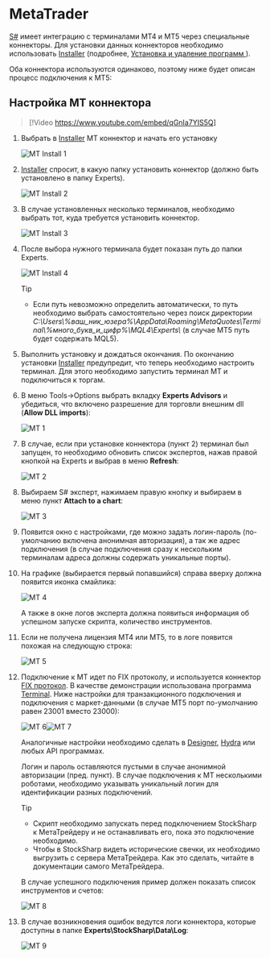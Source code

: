 # MetaTrader

[S\#](../../../api.md) имеет интеграцию с терминалами MT4 и MT5 через специальные коннекторы. Для установки данных коннекторов необходимо использовать [Installer](../../../installer.md) (подробнее, [Установка и удаление программ ](../../../installer/install_and_remove_apps.md)).

Оба коннектора используются одинаково, поэтому ниже будет описан процесс подключения к MT5:

## Настройка MT коннектора

> [!Video https://www.youtube.com/embed/qGnIa7YIS5Q]

1. Выбрать в [Installer](../../../installer.md) MT коннектор и начать его установку

   ![MT Install 1](../../../../images/mt_install_1.png)

2. [Installer](../../../installer.md) спросит, в какую папку установить коннектор (должно быть установлено в папку Experts).

   ![MT Install 2](../../../../images/mt_install_2.png)

3. В случае установленных несколько терминалов, необходимо выбрать тот, куда требуется установить коннектор.

   ![MT Install 3](../../../../images/mt_install_3.png)

4. После выбора нужного терминала будет показан путь до папки Experts.

   ![MT Install 4](../../../../images/mt_install_4.png)

   > [!TIP]
   > - Если путь невозможно определить автоматически, то путь необходимо выбрать самостоятельно через поиск директории *C:\\Users\\%ваш\_ник\_юзера%\\AppData\\Roaming\\MetaQuotes\\Terminal\\%много\_букв\_и\_цифр%\\MQL4\\Experts\\* (в случае MT5 путь будет содержать MQL5).

5. Выполнить установку и дождаться окончания. По окончанию установки [Installer](../../../installer.md) предупредит, что теперь необходимо настроить терминал. Для этого необходимо запустить терминал MT и подключиться к торгам.
6. В меню Tools\-\>Options выбрать вкладку **Experts Advisors** и убедиться, что включено разрешение для торговли внешним dll (**Allow DLL imports**):

   ![MT 1](../../../../images/mt_1.png)

7. В случае, если при установке коннектора (пункт 2) терминал был запущен, то необходимо обновить список экспертов, нажав правой кнопкой на Experts и выбрав в меню **Refresh**:

   ![MT 2](../../../../images/mt_2.png)

8. Выбираем S\# эксперт, нажимаем правую кнопку и выбираем в меню пункт **Attach to a chart**:
    
   ![MT 3](../../../../images/mt_3.png)

9. Появится окно с настройками, где можно задать логин\-пароль (по\-умолчанию включена анонимная авторизация), а так же адрес подключения (в случае подключения сразу к нескольким терминалам адреса должны содержать уникальные порты).
10. На графике (выбирается первый попавшийся) справа вверху должна появится иконка смайлика:

    ![MT 4](../../../../images/mt_4.png)

    A также в окне логов эксперта должна появиться информация об успешном запуске скрипта, количество инструментов.
11. Если не получена лицензия MT4 или MT5, то в логе появится похожая на следующую строка:

    ![MT 5](../../../../images/mt_5.png)

12. Подключение к МТ идет по FIX протоколу, и используется коннектор [FIX протокол](../common/fix_protocol.md). В качестве демонстрации использована программа [Terminal](../../../terminal.md). Ниже настройки для транзакционного подключения и подключения с маркет\-данными (в случае MT5 порт по\-умолчанию равен 23001 вместо 23000):

    ![MT 6](../../../../images/mt_6.png)![MT 7](../../../../images/mt_7.png)

    Аналогичные настройки необходимо сделать в [Designer](../../../designer.md), [Hydra](../../../hydra.md) или любых API программах.

    Логин и пароль оставляются пустыми в случае анонимной авторизации (пред. пункт). В случае подключения к МТ несколькими роботами, необходимо указывать уникальный логин для идентификации разных подключений.

    > [!TIP]
    > - Скрипт необходимо запускать перед подключением StockSharp к МетаТрейдеру и не останавливать его, пока это подключение необходимо.  
    > - Чтобы в StockSharp видеть исторические свечки, их необходимо выгрузить с сервера МетаТрейдера. Как это сделать, читайте в документации самого МетаТрейдера.

    В случае успешного подключения пример должен показать список инструментов и счетов:

    ![MT 8](../../../../images/mt_8.png)

13. В случае возникновения ошибок ведутся логи коннектора, которые доступны в папке **Experts\\StockSharp\\Data\\Log**:

    ![MT 9](../../../../images/mt_9.png)